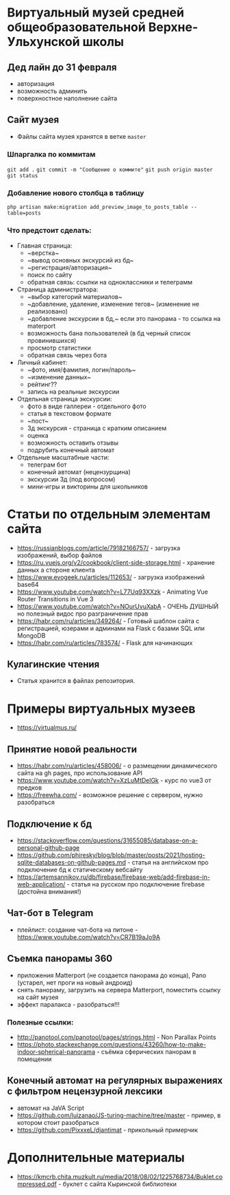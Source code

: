 # Виртуальный музей средней общеобразовательной Верхне-Ульхунской школы

## Дед лайн до 31 февраля
- авторизация
- возможность админить
- поверхностное наполнение сайта

## Сайт музея
- Файлы сайта музея хранятся в ветке `master`
### Шпаргалка по коммитам
`git add .`
`git commit -m "Сообщение о коммите"`
`git push origin master`
`git status`

### Добавление нового столбца в таблицу
`php artisan make:migration add_preview_image_to_posts_table --table=posts`

### Что предстоит сделать:
- Главная страница:
    - ~верстка~
    - ~вывод основных экскурсий из бд~
    - ~регистрация/авторизация~
    - поиск по сайту
    - обратная связь: ссылки на одноклассники и телеграмм
- Страница администратора:
    - ~выбор категорий материалов~
    - ~добавление, удаление, изменение тегов~ (изменение не реализовано)
    - ~добавление экскурсии в бд,~ если это панорама - то ссылка на materport
    - возможность бана пользователей (в бд черный список провинившихся)
    - просмотр статистики
    - обратная связь через бота
- Личный кабинет:
    - ~фото, имя/фамилия, логин/пароль~
    - ~изменение данных~
    - рейтинг??
    - запись на реальные экскурсии
- Отдельная страница экскурсии:
    - фото в виде галлереи - отдельного фото
    - статья в текстовом формате
    - ~пост~
    - 3д экскурсия - страница с кратким описанием
    - оценка
    - возможность оставить отзывы
    - подрубить конечный автомат
- Отдельные масштабные части:
    - телеграм бот
    - конечный автомат (нецензурщина)
    - экскурсии 3д (под вопросом)
    - мини-игры и викторины для школьников

 # Статьи по отдельным элементам сайта
 - https://russianblogs.com/article/79182166757/ - загрузка изображений, выбор файлов
 - https://ru.vuejs.org/v2/cookbook/client-side-storage.html - хранение данных а стороне клиента
 - https://www.evogeek.ru/articles/112653/ - загрузка изображений base64
 - https://www.youtube.com/watch?v=L77Uq93XXzk - Animating Vue Router Transitions in Vue 3
 - https://www.youtube.com/watch?v=NOurUvuXabA - ОЧЕНЬ ДУШНЫЙ но полезный видос про разграничение прав
 - https://habr.com/ru/articles/349264/ - Готовый шаблон сайта с регистрацией, юзерами и админами на Flask с базами SQL или MongoDB
 - https://habr.com/ru/articles/783574/ - Flask для начинающих
  

## Кулагинские чтения
- Статья хранится в файлах репозитория.

# Примеры виртуальных музеев
- https://virtualmus.ru/

## Принятие новой реальности
- https://habr.com/ru/articles/458006/ - о размещении динамического сайта на gh pages, про использование  API
- https://www.youtube.com/watch?v=XzLuMtDelGk - курс по vue3 от предков
- https://freewha.com/ - возможное решение с сервером, нужно разобраться

## Подключение к бд
- https://stackoverflow.com/questions/31655085/database-on-a-personal-github-page
- https://github.com/phiresky/blog/blob/master/posts/2021/hosting-sqlite-databases-on-github-pages.md - статья на английском про подключение бд к статическому вебсайту
- https://artemsannikov.ru/db/firebase/firebase-web/add-firebase-in-web-application/ - статья на русском про подключение firebase (достойна внимания!)

## Чат-бот в Telegram
- плейлист: создание чат-бота на питоне - https://www.youtube.com/watch?v=CR7B19aJo9A

## Съемка панорамы 360
- приложения Matterport (не создается панорама до конца), Pano (устарел, нет проги на новый андроид)
- снять панораму, загрузить на сервера Matterport, поместить ссылку на сайт музея
- эффект паралакса - разобраться!!!

### Полезные ссылки:
- http://panotool.com/panotool/pages/strings.html - Non Parallax Points
- https://photo.stackexchange.com/questions/43260/how-to-make-indoor-spherical-panorama - съёмка сферических панорам в помещении

## Конечный автомат на регулярных выражениях с фильтром нецензурной лексики
- автомат на JaVA Script
- https://github.com/luizanao/JS-turing-machine/tree/master - пример, в котором стоит разобраться
- https://github.com/PixxxeL/djantimat - прикольный примерчик

# Дополнительные материалы
- https://kmcrb.chita.muzkult.ru/media/2018/08/02/1225768734/Buklet.compressed.pdf - буклет с сайта Кыринской библиотеки
